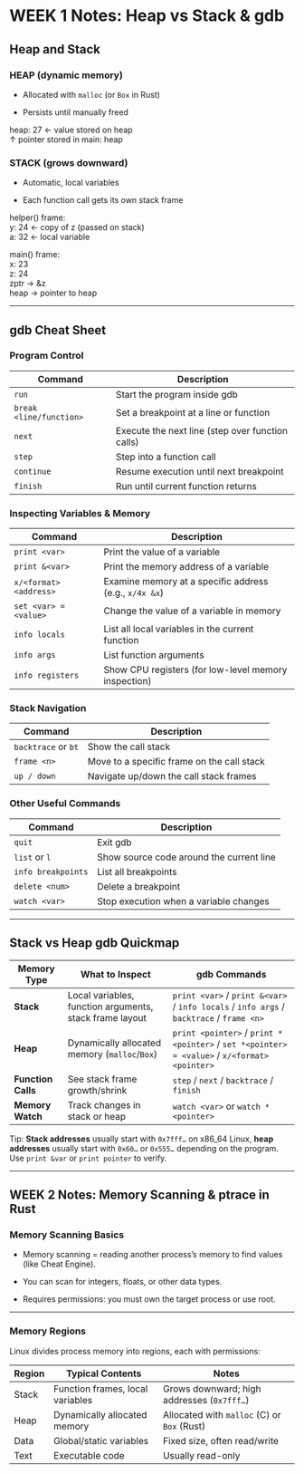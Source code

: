 # **WEEK 1 Notes: Heap vs Stack & gdb**

## **Heap and Stack**

### **HEAP (dynamic memory)**

* Allocated with `malloc` (or `Box` in Rust)

* Persists until manually freed

heap: 27          ← value stored on heap  
↑ pointer stored in main: heap

### **STACK (grows downward)**

* Automatic, local variables

* Each function call gets its own stack frame

helper() frame:  
    y: 24          ← copy of z (passed on stack)  
    a: 32          ← local variable

main() frame:  
    x: 23  
    z: 24  
    zptr → \&z  
    heap → pointer to heap

---

## **gdb Cheat Sheet**

### **Program Control**

| Command | Description |
| ----- | ----- |
| `run` | Start the program inside gdb |
| `break <line/function>` | Set a breakpoint at a line or function |
| `next` | Execute the next line (step over function calls) |
| `step` | Step into a function call |
| `continue` | Resume execution until next breakpoint |
| `finish` | Run until current function returns |

### **Inspecting Variables & Memory**

| Command | Description |
| ----- | ----- |
| `print <var>` | Print the value of a variable |
| `print &<var>` | Print the memory address of a variable |
| `x/<format> <address>` | Examine memory at a specific address (e.g., `x/4x &x`) |
| `set <var> = <value>` | Change the value of a variable in memory |
| `info locals` | List all local variables in the current function |
| `info args` | List function arguments |
| `info registers` | Show CPU registers (for low-level memory inspection) |

### **Stack Navigation**

| Command | Description |
| ----- | ----- |
| `backtrace` or `bt` | Show the call stack |
| `frame <n>` | Move to a specific frame on the call stack |
| `up / down` | Navigate up/down the call stack frames |

### **Other Useful Commands**

| Command | Description |
| ----- | ----- |
| `quit` | Exit gdb |
| `list` or `l` | Show source code around the current line |
| `info breakpoints` | List all breakpoints |
| `delete <num>` | Delete a breakpoint |
| `watch <var>` | Stop execution when a variable changes |

---

## **Stack vs Heap gdb Quickmap**

| Memory Type | What to Inspect | gdb Commands |
| ----- | ----- | ----- |
| **Stack** | Local variables, function arguments, stack frame layout | `print <var>` / `print &<var>` / `info locals` / `info args` / `backtrace` / `frame <n>` |
| **Heap** | Dynamically allocated memory (`malloc`/`Box`) | `print <pointer>` / `print *<pointer>` / `set *<pointer> = <value>` / `x/<format> <pointer>` |
| **Function Calls** | See stack frame growth/shrink | `step` / `next` / `backtrace` / `finish` |
| **Memory Watch** | Track changes in stack or heap | `watch <var>` or `watch *<pointer>` |

Tip: **Stack addresses** usually start with `0x7fff…` on x86\_64 Linux, **heap addresses** usually start with `0x60…` or `0x555…` depending on the program. Use `print &var` or `print pointer` to verify.

---

## **WEEK 2 Notes: Memory Scanning & ptrace in Rust**

### **Memory Scanning Basics**

* Memory scanning \= reading another process’s memory to find values (like Cheat Engine).

* You can scan for integers, floats, or other data types.

* Requires permissions: you must own the target process or use root.

---

### **Memory Regions**

Linux divides process memory into regions, each with permissions:

| Region | Typical Contents | Notes |
| ----- | ----- | ----- |
| Stack | Function frames, local variables | Grows downward; high addresses (`0x7fff…`) |
| Heap | Dynamically allocated memory | Allocated with `malloc` (C) or `Box` (Rust) |
| Data | Global/static variables | Fixed size, often read/write |
| Text | Executable code | Usually read-only |

